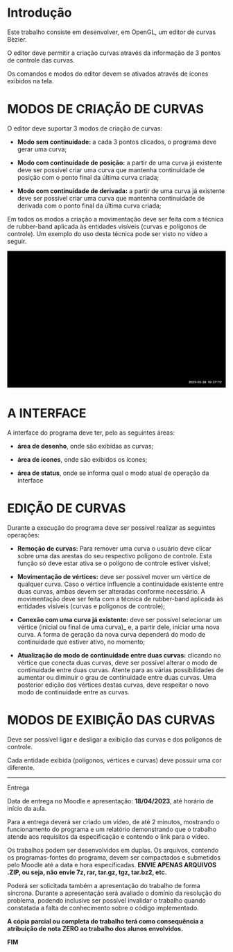 # Introdução

Este trabalho consiste em desenvolver, em OpenGL, um editor de curvas Bèzier.

O editor deve permitir a criação curvas através da informação de 3 pontos de controle das curvas.

Os comandos e modos do editor devem se ativados através de ícones exibidos na tela.

# MODOS DE CRIAÇÃO DE CURVAS

O editor deve suportar 3 modos de criação de curvas:

- **Modo sem continuidade:** a cada 3 pontos clicados, o programa deve gerar uma curva;

- **Modo com continuidade de posição:** a partir de uma curva já existente deve ser possível criar uma curva que mantenha continuidade de posição com o ponto final da última curva criada;

- **Modo com continuidade de derivada:** a partir de uma curva já existente deve ser possível criar uma curva que mantenha continuidade de derivada com o ponto final da última curva criada;

<!-- --- -->

Em todos os modos a criação a movimentação deve ser feita com a técnica de rubber-band aplicada às entidades visíveis (curvas e polígonos de controle). Um exemplo do uso desta técnica pode ser visto no vídeo a seguir.

![](/assets/ex.gif)

# A INTERFACE

A interface do programa deve ter, pelo as seguintes áreas:

- **área de desenho**, onde são exibidas as curvas;

- **área de ícones**, onde são exibidos os ícones;

- **área de status**, onde se informa qual o modo atual de operação da interface

# EDIÇÃO DE CURVAS

Durante a execução do programa deve ser possível realizar as seguintes operações:

- **Remoção de curvas:** Para remover uma curva o usuário deve clicar sobre uma das arestas do seu respectivo polígono de controle. Esta função só deve estar ativa se o polígono de controle estiver visível;

- **Movimentação de vértices:** deve ser possível mover um vértice de qualquer curva. Caso o vértice influencie a continuidade existente entre duas curvas, ambas devem ser alteradas conforme necessário. A movimentação deve ser feita com a técnica de rubber-band aplicada às entidades visíveis (curvas e polígonos de controle);

- **Conexão com uma curva já existente:** deve ser possível selecionar um vértice (inicial ou final de uma curva)_ e, a partir dele, iniciar uma nova curva. A forma de geração da nova curva dependerá do modo de continuidade que estiver ativo, no momento;

- **Atualização do modo de continuidade entre duas curvas:** clicando no vértice que conecta duas curvas, deve ser possível alterar o modo de continuidade entre duas curvas. Atente para as várias possibilidades de aumentar ou diminuir o grau de continuidade entre duas curvas. Uma posterior edição dos vértices destas curvas, deve respeitar o novo modo de continuidade entre as curvas.

# MODOS DE EXIBIÇÃO DAS CURVAS

Deve ser possível ligar e desligar a exibição das curvas e dos polígonos de controle.

Cada entidade exibida (polígonos, vértices e curvas) deve possuir uma cor diferente.

---

Entrega

Data de entrega no Moodle e apresentação: **18/04/2023**, até horário de início da aula.      

Para a entrega deverá ser criado um vídeo, de até 2 minutos, mostrando o funcionamento do programa e um relatório demonstrando que o trabalho atende aos requisitos da especificação e contendo o link para o vídeo.

Os trabalhos podem ser desenvolvidos em duplas. Os arquivos, contendo os programas-fontes do programa, devem ser compactados e submetidos pelo Moodle até a data e hora especificadas. **ENVIE APENAS ARQUIVOS .ZIP, ou seja, não envie 7z, rar, tar.gz, tgz, tar.bz2, etc.**

Poderá ser solicitada também a apresentação do trabalho de forma síncrona. Durante a apresentação será avaliado o domínio da resolução do problema, podendo inclusive ser possível invalidar o trabalho quando constatada a falta de conhecimento sobre o código implementado.

**A cópia parcial ou completa do trabalho terá como consequência a atribuição de nota ZERO ao trabalho dos alunos envolvidos.**

**FIM**